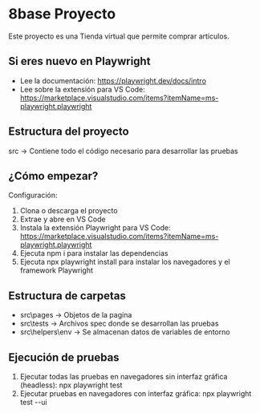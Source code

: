 
# 8base Proyecto
Este proyecto es una Tienda virtual que permite comprar artículos.

## Si eres nuevo en Playwright
- Lee la documentación: https://playwright.dev/docs/intro
- Lee sobre la extensión para VS Code: https://marketplace.visualstudio.com/items?itemName=ms-playwright.playwright

## Estructura del proyecto
src -> Contiene todo el código necesario para desarrollar las pruebas

## ¿Cómo empezar?
Configuración:
1. Clona o descarga el proyecto
2. Extrae y abre en VS Code
3. Instala la extensión Playwright para VS Code: https://marketplace.visualstudio.com/items?itemName=ms-playwright.playwright
4. Ejecuta npm i para instalar las dependencias
5. Ejecuta npx playwright install para instalar los navegadores y el framework Playwright

## Estructura de carpetas
- src\pages -> Objetos de la pagina
- src\tests -> Archivos spec donde se desarrollan las pruebas
- src\helpers\env -> Se almacenan datos de variables de entorno

## Ejecución de pruebas
1. Ejecutar todas las pruebas en navegadores sin interfaz gráfica (headless):
npx playwright test
2. Ejecutar pruebas en navegadores con interfaz gráfica:
npx playwright test --ui
